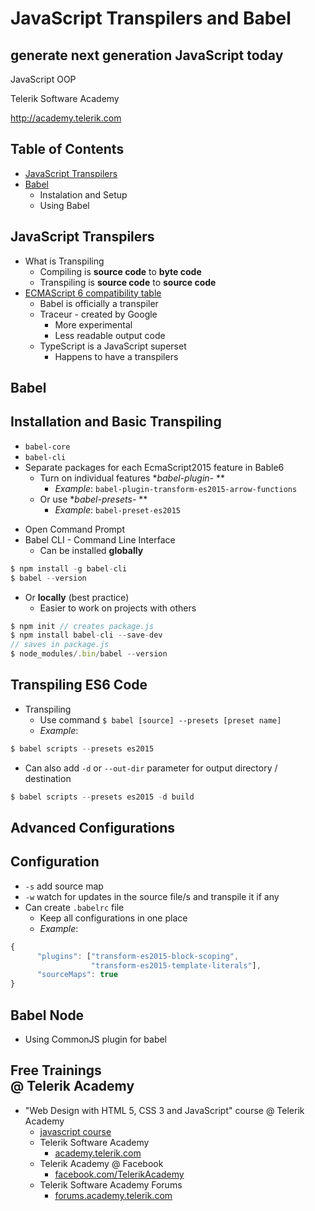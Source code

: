 <!-- section start -->
<!-- attr: { id:'', class:'slide-title', showInPresentation:true, hasScriptWrapper:true } -->
# JavaScript Transpilers and Babel
## generate next generation JavaScript today
<article class="signature">
	<p class="signature-course">JavaScript OOP</p>
	<p class="signature-initiative">Telerik Software Academy</p>
	<a href="http://academy.telerik.com " class="signature-link">http://academy.telerik.com </a>
</div>

<!-- attr: { id:'', showInPresentation:true, hasScriptWrapper:true } -->
# Table of Contents
- [JavaScript Transpilers](#js-transpilers)
- [Babel](#babel)
  - Instalation and Setup
  - Using Babel


<!-- section start -->

<!-- attr: { id:'js-transpilers', class:'slide-section', showInPresentation:true, hasScriptWrapper:true } -->
# JavaScript Transpilers

<!-- attr: { showInPresentation:true, hasScriptWrapper:true } -->
<!-- # JavaScript Transpilers -->
- What is Transpiling
  - Compiling is **source code** to **byte code**
  - Transpiling is **source code** to **source code**
- [ECMAScript 6 compatibility table](http://kangax.github.io/compat-table/es6/)
  - Babel is officially a  transpiler
  - Traceur - created by Google
    - More experimental
    - Less readable output code
  - TypeScript is a JavaScript superset
    - Happens to have a transpilers




<!-- section start -->

<!-- attr: { id:'babel', class:'slide-section', showInPresentation:true, hasScriptWrapper:true } -->
# Babel
## Installation and Basic Transpiling

<!-- attr: { showInPresentation:true, hasScriptWrapper:true } -->
<!-- # Babel -->
- `babel-core`
- `babel-cli`
- Separate packages for each EcmaScript2015 feature in Bable6 
  - Turn on individual features **babel-plugin-* **
    - _Example_: `babel-plugin-transform-es2015-arrow-functions`
  - Or use **babel-presets-* **
    - _Example_: `babel-preset-es2015`

<!-- attr: { showInPresentation:true, hasScriptWrapper:true } -->
<!-- # Installation -->
- Open Command Prompt
- Babel CLI - Command Line Interface
  - Can be installed **globally**

```js
$ npm install -g babel-cli
$ babel --version
```
  - Or **locally** (best practice)
    - Easier to work on projects with others

```js
$ npm init // creates package.js
$ npm install babel-cli --save-dev
// saves in package.js
$ node_modules/.bin/babel --version
```

<!-- attr: { showInPresentation:true, hasScriptWrapper:true } -->
# Transpiling ES6 Code
- Transpiling
  - Use command `$ babel [source] --presets [preset name]`
  - _Example_:
```js
$ babel scripts --presets es2015
```
  - Can also add `-d` or `--out-dir` parameter for output directory / destination
```js
$ babel scripts --presets es2015 -d build
```

<!-- attr: { class:'slide-section demo', showInPresentation:true, hasScriptWrapper:true } -->
<!-- # Transpiling ES6 Code
## [Demo]() -->



<!-- section start -->

<!-- attr: { id:'babel', class:'slide-section', showInPresentation:true, hasScriptWrapper:true } -->
<!-- # Babel -->
## Advanced Configurations

<!-- - Use `-o` or `--out-file` to bundle into one file -->



<!-- attr: { showInPresentation:true, hasScriptWrapper:true } -->
# Configuration
- `-s` add source map
- `-w` watch for updates in the source file/s and transpile it if any
- Can create `.babelrc` file
  - Keep all configurations in one place
  - _Example_:
```js
{ 
      "plugins": ["transform-es2015-block-scoping",
                  "transform-es2015-template-literals"],
      "sourceMaps": true
}
```

<!-- attr: { showInPresentation:true, hasScriptWrapper:true } -->
# Babel Node
- Using CommonJS plugin for babel


<!-- attr: { class:'slide-section demo', showInPresentation:true, hasScriptWrapper:true } -->
<!-- # Module loading
## [Demo]() -->


<!-- Questions -->
<!-- section start -->
<!-- attr: { hasScriptWrapper:true, class:"slide-questions", id:"questions" } -->
<!-- # JavaScript Transpilers and Babel
## Questions? -->


<!-- attr: { showInPresentation: true, hasScriptWrapper: true, style:'font-size: 0.9em' } -->
# Free Trainings<br/>@ Telerik Academy
- "Web Design with HTML 5, CSS 3 and JavaScript" course @ Telerik Academy
    - [javascript course](http://academy.telerik.com/student-courses/web-design-and-ui/javascript-fundamentals/about)
  - Telerik Software Academy
    - [academy.telerik.com](academy.telerik.com)
  - Telerik Academy @ Facebook
    - [facebook.com/TelerikAcademy](facebook.com/TelerikAcademy)
  - Telerik Software Academy Forums
    - [forums.academy.telerik.com](http://telerikacademy.com/Forum/Home)

<!-- <img class="slide-image" showInPresentation="true"  src="imgs/pic00.png" style="top:58.18%; left:90.52%; width:16.97%; z-index:-1" /> -->
